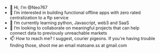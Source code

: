 - 👋 Hi, I’m @Neo767
- 👀 I’m interested in building functional offline apps with zero rated centralization to a ftp service 
- 🌱 I’m currently learning python, Javascript, web3 and SaaS
- 💞️ I’m looking to collaborate on meaningful projects that can help connect data to previously unreachable markets
- 📫 How to reach me? I suggest, courier pigeons. If you're having trouble finding those, shoot me an email matoane.ss at gmail.com

<!---
Neo767/Neo767 is a ✨ special ✨ repository because its `README.md` (this file) appears on your GitHub profile.
You can click the Preview link to take a look at your changes.
--->
